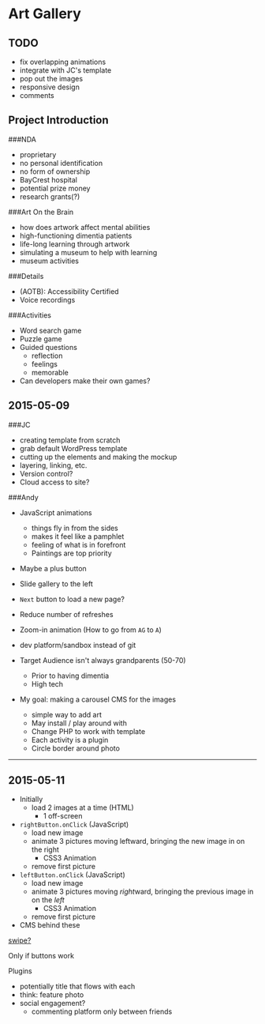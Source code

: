 Art Gallery
===========

TODO
-----

* fix overlapping animations
* integrate with JC's template
* pop out the images
* responsive design
* comments

Project Introduction
---------------------

###NDA

* proprietary
* no personal identification
* no form of ownership
* BayCrest hospital
* potential prize money
* research grants(?)

###Art On the Brain

* how does artwork affect mental abilities
* high-functioning dimentia patients
* life-long learning through artwork
* simulating a museum to help with learning
* museum activities

###Details

* (AOTB): Accessibility Certified
* Voice recordings

###Activities

* Word search game
* Puzzle game
* Guided questions
	* reflection
	* feelings
	* memorable
* Can developers make their own games?

2015-05-09
----------

###JC

* creating template from scratch
* grab default WordPress template
* cutting up the elements and making the mockup
* layering, linking, etc.
* Version control?
* Cloud access to site?

###Andy

* JavaScript animations
	* things fly in from the sides
	* makes it feel like a pamphlet
	* feeling of what is in forefront
	* Paintings are top priority

* Maybe a plus button
* Slide gallery to the left
* `Next` button to load a new page?
* Reduce number of refreshes
* Zoom-in animation (How to go from `AG` to `A`)
* dev platform/sandbox instead of git
* Target Audience isn't always grandparents (50-70)
	* Prior to having dimentia
	* High tech

* My goal: making a carousel CMS for the images
	* simple way to add art
	* May install / play around with
	* Change PHP to work with template
	* Each activity is a plugin
	* Circle border around photo

----------

2015-05-11
----------

* Initially
	* load 2 images at a time (HTML)
		* 1 off-screen
* `rightButton.onClick` (JavaScript)
	* load new image
	* animate 3 pictures moving leftward, bringing the new image in on the right
		* CSS3 Animation
	* remove first picture
* `leftButton.onClick` (JavaScript)
	* load new image
	* animate 3 pictures moving *right*ward, bringing the previous image in on the *left*
		* CSS3 Animation
	* remove first picture
* CMS behind these

[swipe?](http://sarasoueidan.com/demos/s-gallery/#)

Only if buttons work

Plugins

* potentially title that flows with each
* think: feature photo
* social engagement?
	* commenting platform only between friends